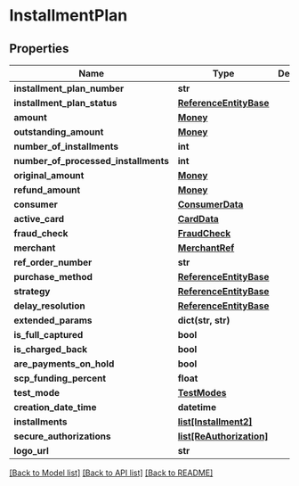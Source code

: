# InstallmentPlan

## Properties
Name | Type | Description | Notes
------------ | ------------- | ------------- | -------------
**installment_plan_number** | **str** |  | [optional] 
**installment_plan_status** | [**ReferenceEntityBase**](ReferenceEntityBase.md) |  | [optional] 
**amount** | [**Money**](Money.md) |  | [optional] 
**outstanding_amount** | [**Money**](Money.md) |  | [optional] 
**number_of_installments** | **int** |  | 
**number_of_processed_installments** | **int** |  | 
**original_amount** | [**Money**](Money.md) |  | [optional] 
**refund_amount** | [**Money**](Money.md) |  | [optional] 
**consumer** | [**ConsumerData**](ConsumerData.md) |  | [optional] 
**active_card** | [**CardData**](CardData.md) |  | [optional] 
**fraud_check** | [**FraudCheck**](FraudCheck.md) |  | [optional] 
**merchant** | [**MerchantRef**](MerchantRef.md) |  | [optional] 
**ref_order_number** | **str** |  | [optional] 
**purchase_method** | [**ReferenceEntityBase**](ReferenceEntityBase.md) |  | [optional] 
**strategy** | [**ReferenceEntityBase**](ReferenceEntityBase.md) |  | [optional] 
**delay_resolution** | [**ReferenceEntityBase**](ReferenceEntityBase.md) |  | [optional] 
**extended_params** | **dict(str, str)** |  | [optional] 
**is_full_captured** | **bool** |  | 
**is_charged_back** | **bool** |  | 
**are_payments_on_hold** | **bool** |  | 
**scp_funding_percent** | **float** |  | 
**test_mode** | [**TestModes**](TestModes.md) |  | 
**creation_date_time** | **datetime** |  | 
**installments** | [**list[Installment2]**](Installment2.md) |  | [optional] 
**secure_authorizations** | [**list[ReAuthorization]**](ReAuthorization.md) |  | [optional] 
**logo_url** | **str** |  | [optional] 

[[Back to Model list]](../README.md#documentation-for-models) [[Back to API list]](../README.md#documentation-for-api-endpoints) [[Back to README]](../README.md)


